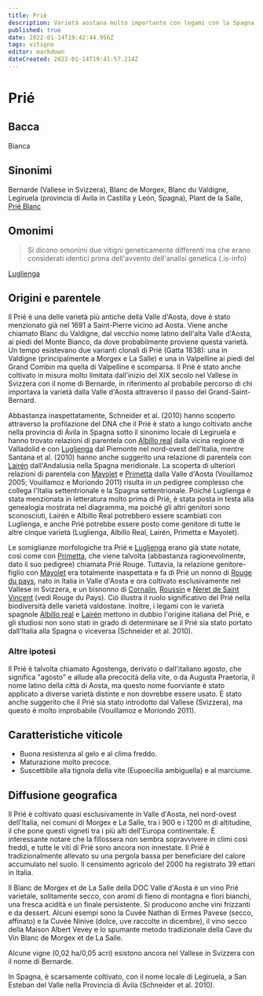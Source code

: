 ```yaml
---
title: Prié
description: Varietà aostana molto importante con legami con la Spagna e la Svizzera.
published: true
date: 2022-01-14T19:42:44.956Z
tags: vitigno
editor: markdown
dateCreated: 2022-01-14T19:41:57.214Z
---
```


# Prié

## Bacca
Bianca

## Sinonimi
Bernarde (Vallese in Svizzera), Blanc de Morgex, Blanc du Valdigne, Legiruela (provincia di Ávila in Castilla y León, Spagna), Plant de la Salle, [Prié Blanc](/vitigni/Italia/bacca-bianca/prie-blanc)

## Omonimi
> Si dicono omonimi due vitigni geneticamente differenti ma che erano considerati identici prima dell'avvento dell'analisi genetica
{.is-info}

[Luglienga](/vitigni/Italia/bacca-bianca/luglienga)


## Origini e parentele
Il Prié è una delle varietà più antiche della Valle d'Aosta, dove è stato menzionato già nel 1691 a Saint-Pierre vicino ad Aosta. Viene anche chiamato Blanc du Valdigne, dal vecchio nome latino dell'alta Valle d'Aosta, ai piedi del Monte Bianco, da dove probabilmente proviene questa varietà. Un tempo esistevano due varianti clonali di Prié (Gatta 1838): una in Valdigne (principalmente a Morgex e La Salle) e una in Valpelline ai piedi del Grand Combin ma quella di Valpelline è scomparsa. Il Prié è stato anche coltivato in misura molto limitata dall'inizio del XIX secolo nel Vallese in Svizzera con il nome di Bernarde, in riferimento al probabile percorso di chi importava la varietà dalla Valle d'Aosta attraverso il passo del Grand-Saint-Bernard.

Abbastanza inaspettatamente, Schneider et al. (2010) hanno scoperto attraverso la profilazione del DNA che il Prié è stato a lungo coltivato anche nella provincia di Ávila in Spagna sotto il sinonimo locale di Legiruela e hanno trovato relazioni di parentela con [Albillo real](/vitigni/Spagna/bacca-bianca/albillo-real) dalla vicina regione di Valladolid e con [Luglienga](/vitigni/Italia/bacca-bianca/luglienga) dal Piemonte nel nord-ovest dell'Italia, mentre Santana et al. (2010) hanno anche suggerito una relazione di parentela con [Lairén](/vitigni/Spagna/bacca-bianca/lairen) dall'Andalusia nella Spagna meridionale. La scoperta di ulteriori relazioni di parentela con [Mayolet](/vitigni/Italia/bacca-nera/mayolet) e [Primetta](/vitigno/Italia/bacca-bianca/primetta) dalla Valle d'Aosta (Vouillamoz 2005; Vouillamoz e Moriondo 2011) risulta in un pedigree complesso che collega l'Italia settentrionale e la Spagna settentrionale. Poiché Luglienga è stata menzionata in letteratura molto prima di Prié, è stata posta in testa alla genealogia mostrata nel diagramma, ma poiché gli altri genitori sono sconosciuti, Lairén e Albillo Real potrebbero essere scambiati con Luglienga, e anche Prié potrebbe essere posto come genitore di tutte le altre cinque varietà (Luglienga, Albillo Real, Lairén, Primetta e Mayolet).

Le somiglianze morfologiche tra Prié e [Luglienga](/vitigni/Italia/bacca-bianca/luglienga) erano già state notate, così come con [Primetta](/vitigno/Italia/bacca-bianca/primetta), che viene talvolta (abbastanza ragionevolmente, dato il suo pedigree) chiamata Prié Rouge. Tuttavia, la relazione genitore-figlio con [Mayolet](/vitigni/Italia/bacca-nera/mayolet) era totalmente inaspettata e fa di Prié un nonno di [Rouge du pays](/vitigni/Italia/bacca-nera/rouge-du-pays), nato in Italia in Valle d'Aosta e ora coltivato esclusivamente nel Vallese in Svizzera, e un bisnonno di [Cornalin](/vitigni/Italia/bacca-nera/cornalin), [Roussin](/vitigni/Francia/bacca-nera/Roussin) e [Neret de Saint Vincent](/vitigni/Francia/bacca-nera/neret-de-saint-vincent) (vedi Rouge du Pays). Ciò illustra il ruolo significativo del Prié nella biodiversità delle varietà valdostane. Inoltre, i legami con le varietà spagnole [Albillo real](/vitigni/Spagna/bacca-bianca/albillo-real) e [Lairén](/vitigni/Spagna/bacca-bianca/lairen) mettono in dubbio l'origine italiana del Prié, e gli studiosi non sono stati in grado di determinare se il Prié sia stato portato dall'Italia alla Spagna o viceversa (Schneider et al. 2010).

### Altre ipotesi

Il Prié è talvolta chiamato Agostenga, derivato o dall'italiano agosto, che significa "agosto" e allude alla precocità della vite, o da Augusta Praetoria, il nome latino della città di Aosta, ma questo nome fuorviante è stato applicato a diverse varietà distinte e non dovrebbe essere usato. È stato anche suggerito che il Prié sia stato introdotto dal Vallese (Svizzera), ma questo è molto improbabile (Vouillamoz e Moriondo 2011).

## Caratteristiche viticole

- Buona resistenza al gelo e al clima freddo. 
- Maturazione molto precoce. 
- Suscettibile alla tignola della vite (Eupoecilia ambiguella) e al marciume.

## Diffusione geografica

Il Prié è coltivato quasi esclusivamente in Valle d'Aosta, nel nord-ovest dell'Italia, nei comuni di Morgex e La Salle, tra i 900 e i 1200 m di altitudine, il che pone questi vigneti tra i più alti dell'Europa continentale. È interessante notare che la fillossera non sembra sopravvivere in climi così freddi, e tutte le viti di Prié sono ancora non innestate. Il Prié è tradizionalmente allevato su una pergola bassa per beneficiare del calore accumulato nel suolo. Il censimento agricolo del 2000 ha registrato 39 ettari in Italia.

Il Blanc de Morgex et de La Salle della DOC Valle d'Aosta è un vino Prié varietale, solitamente secco, con aromi di fieno di montagna e fiori bianchi, una fresca acidità e un finale persistente. Si producono anche vini frizzanti e da dessert. Alcuni esempi sono la Cuvée Nathan di Ermes Pavese (secco, affinato) e la Cuvée Ninive (dolce, uve raccolte in dicembre), il vino secco della Maison Albert Vevey e lo spumante metodo tradizionale della Cave du Vin Blanc de Morgex et de La Salle.

Alcune vigne (0,02 ha/0,05 acri) esistono ancora nel Vallese in Svizzera con il nome di Bernarde.

In Spagna, è scarsamente coltivato, con il nome locale di Legiruela, a San Esteban del Valle nella Provincia di Ávila (Schneider et al. 2010).